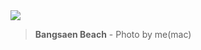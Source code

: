 <img src="./IMG_20230826_094444-01.jpeg"/>
<blockquote>
  <b>Bangsaen Beach</b> - Photo by me(mac)</blockquote>






